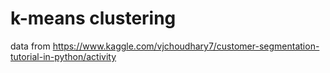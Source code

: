 # k-means clustering
data from https://www.kaggle.com/vjchoudhary7/customer-segmentation-tutorial-in-python/activity
